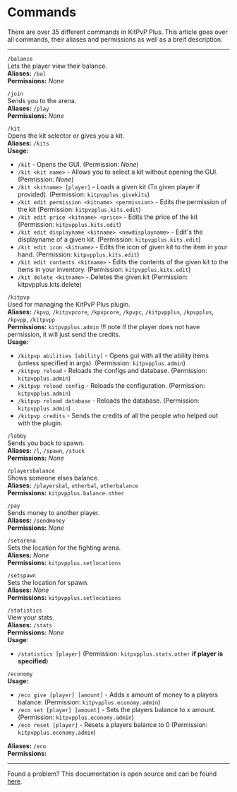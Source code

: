 # Commands
There are over 35 different commands in KitPvP Plus. This article goes over all commands, their aliases and permissions as well as a breif
description.

------------

`/balance`  
Lets the player view their balance.  
**Aliases:** `/bal`  
**Permissions:** *None*

`/join`  
Sends you to the arena.  
**Aliases:** `/play`  
**Permissions:** *None*

`/kit`  
Opens the kit selector or gives you a kit.  
**Aliases:** `/kits`  
**Usage:**

- `/kit` - Opens the GUI. (Permission: *None*)
- `/kit <kit name>` - Allows you to select a kit without opening the GUI. (Permission: *None*)
- `/kit <kitname> [player]` - Loads a given kit (To given player if provided). (Permission: `kitpvpplus.givekits`)
- `/kit edit permission <kitname> <permission>` - Edits the permission of the kit (Permission: `kitpvpplus.kits.edit`)
- `/kit edit price <kitname> <price>` - Edits the price of the kit (Permission: `kitpvpplus.kits.edit`)
- `/kit edit displayname <kitname> <newdisplayname>` - Edit's the displayname of a given kit. (Permission: `kitpvpplus.kits.edit`)
- `/kit edit icon <kitname>` - Edits the icon of given kit to the item in your hand. (Permission: `kitpvpplus.kits.edit`)
- `/kit edit contents <kitname>` - Edits the contents of the given kit to the items in your inventory. (Permission: `kitpvpplus.kits.edit`)
- `/kit delete <kitname>` - Deletes the given kit (Permission: kitpvpplus.kits.delete)

`/kitpvp`  
Used for managing the KitPvP Plus plugin.  
**Aliases:** `/kpvp`, `/kitpvpcore`, `/kpvpcore`, `/kpvpc`, `/kitpvpplus`, `/kpvpplus`, `/kpvpp`, `/kitpvpp`   
**Permissions:** `kitpvpplus.admin`
!!! note
    If the player does not have permission, it will just send the credits.  
**Usage:**

- `/kitpvp abilities [ability]` - Opens gui with all the ability items (unless specified in args). (Permission: `kitpvpplus.admin`)
- `/kitpvp reload` - Reloads the configs and database. (Permission: `kitpvpplus.admin`)
- `/kitpvp reload config` - Reloads the configuration. (Permission: `kitpvpplus.admin`)
- `/kitpvp reload database` - Reloads the database. (Permission: `kitpvpplus.admin`)
- `/kitpvp credits` - Sends the credits of all the people who helped out with the plugin.

`/lobby`  
Sends you back to spawn.  
**Aliases:** `/l`, `/spawn`, `/stuck`  
**Permissions:** *None*

`/playersbalance`  
Shows someone elses balance.  
**Aliases:** `/playersbal`, `otherbal`, `otherbalance`  
**Permissions:** `kitpvpplus.balance.other`

`/pay`  
Sends money to another player.  
**Aliases:** `/sendmoney`  
**Permissions:** *None*

`/setarena`  
Sets the location for the fighting arena.  
**Aliases:** *None*  
**Permissions:** `kitpvpplus.setlocations`

`/setspawn`  
Sets the location for spawn.  
**Aliases:** *None*  
**Permissions:** `kitpvpplus.setlocations`

`/statistics`  
View your stats.  
**Aliases:** `/stats`  
**Permissions:** *None*  
**Usage**:

- `/statistics [player]` (Permission: `kitpvpplus.stats.other` **if player is specified**)

`/economy`  
**Usage:**

- `/eco give [player] [amount]` - Adds x amount of money to a players balance. (Permission: `kitpvpplus.economy.admin`)
- `/eco set [player] [amount]` - Sets the players balance to x amount. (Permission: `kitpvpplus.economy.admin`)
- `/eco reset [player]` - Resets a players balance to 0 (Permission: `kitpvpplus.economy.admin`)

**Aliases:** `/eco`  
**Permissions:**

<!---
`/`  
  
**Aliases:**  
**Permissions:**
--->


<!---| Command || Description || Aliases || Permissions |
|--||------||--||--|
| `/balance` || Lets the player view their balance. ||  ||  |
| `/economy` || Allows server admins to manage other player's balancel. ||`eco`||
|  ||  | -->

---
Found a problem? This documentation is open source and can be found [here](https://github.com/Nuckerr/KitPvPPlus-docs).
